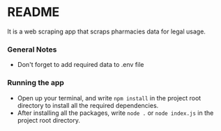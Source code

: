 # README #

It is a web scraping app that scraps pharmacies data for legal usage.

### General Notes

- Don't forget to add required data to .env file

### Running the app

- Open up your terminal, and write `npm install` in the project root directory to install all the required dependencies.
- After installing all the packages, write `node .` or `node index.js` in the project root directory.